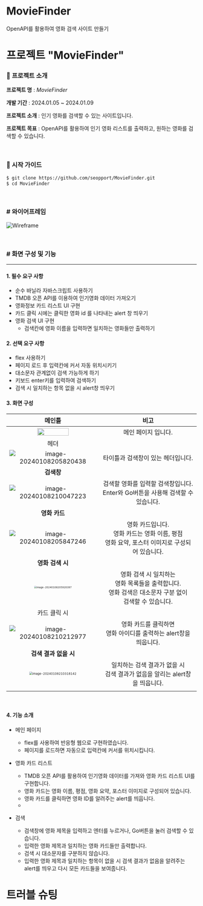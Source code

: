 # MovieFinder
OpenAPI를 활용하여 영화 검색 사이트 만들기

# 프로젝트 "MovieFinder"



### 🔽 **프로젝트 소개**

**프로젝트 명** : *MovieFinder*

**개발 기간** : 2024.01.05 ~ 2024.01.09

**프로젝트 소개** : 인기 영화를 검색할 수 있는 사이트입니다.

**프로젝트 목표** : OpenAPI를 활용하여 인기 영화 리스트를 출력하고, 원하는 영화를 검색할 수 있습니다.


<br>


### **🔽 시작 가이드**


```bash
$ git clone https://github.com/seopport/MovieFinder.git
$ cd MovieFinder
```

<br>

### **# 와이어프레임**
![Wireframe](https://github.com/seopport/MovieFinder/assets/103973797/3574a6a4-a4e0-429f-9864-bcd08bb5b5cf)


<br>

### # 화면 구성 및 기능


------

#### 1. 필수 요구 사항

+ 순수 바닐라 자바스크립트 사용하기
+ TMDB 오픈 API를 이용하여 인기영화 데이터 가져오기
+ 영화정보 카드 리스트 UI 구현
+ 카드 클릭 시에는 클릭한 영화 id 를 나타내는 alert 창 띄우기
+ 영화 검색 UI 구현
  + 검색칸에 영화 이름을 입력하면 일치하는 영화들만 출력하기



#### 2. 선택 요구 사항

+ flex 사용하기
+ 페이지 로드 후 입력칸에 커서 자동 위치시키기
+ 대소문자 관계없이 검색 가능하게 하기
+ 키보드 enter키를 입력하여 검색하기
+ 검색 시 일치하는 항목 없을 시 alert창 띄우기



#### 3. 화면 구성

|                            메인틀                            |                             비고                             |
| :----------------------------------------------------------: | :----------------------------------------------------------: |
| <img src="https://github.com/seopport/MovieFinder/assets/103973797/d5b5ac89-f40e-486b-97b6-90b46188008b" style="width: 60%;" /> |                     메인 페이지 입니다.                      |
|                             헤더                             |                                                              |
| ![image-20240108205820438](https://github.com/seopport/MovieFinder/assets/103973797/0ddfcfb3-fd19-42d4-9011-dcb5b59e0769) |              타이틀과 검색창이 있는 헤더입니다.              |
|                          **검색창**                          |                                                              |
| ![image-20240108210047223](https://github.com/seopport/MovieFinder/assets/103973797/b2eaa8ed-b8e7-4c2f-a82c-41b24c0833c5)| 검색할 영화를 입력할 검색창입니다.<br />Enter와 Go버튼을 사용해 검색할 수 있습니다. |
|                        **영화 카드**                         |                                                              |
| ![image-20240108205847246](https://github.com/seopport/MovieFinder/assets/103973797/a311ddd9-d360-41bd-8467-a2242cd28fe3) | 영화 카드입니다.<br />영화 카드는 영화 이름, 평점<br />영화 요약, 포스터 이미지로 구성되어 있습니다. |
|                       **영화 검색 시**                       |                                                              |
| <img src="C:\Users\seo\AppData\Roaming\Typora\typora-user-images\image-20240108205920397.png" alt="image-20240108205920397" style="zoom:40%;" /> | 영화 검색 시 일치하는 <br />영화 목록들을 출력합니다.<br />영화 검색은 대소문자 구분 없이<br />검색할 수 있습니다. |
|                         카드 클릭 시                         |                                                              |
| ![image-20240108210212977](C:\Users\seo\AppData\Roaming\Typora\typora-user-images\image-20240108210212977.png) | 영화 카드를 클릭하면<br />영화 아이디를 출력하는 alert창을 띄웁니다. |
|                    **검색 결과 없을 시**                     |                                                              |
| <img src="C:\Users\seo\AppData\Roaming\Typora\typora-user-images\image-20240108210318142.png" alt="image-20240108210318142" style="zoom:50%;" /> | 일치하는 검색 결과가 없을 시<br />검색 결과가 없음을 알리는 alert창을 띄웁니다. |
|                                                              |                                                              |

<br>

#### 4. 기능 소개

+ 메인 페이지
  + flex를 사용하여 반응형 웹으로 구현하였습니다.
  + 페이지를 로드하면 자동으로 입력칸에 커서를 위치시킵니다.

+ 영화 카드 리스트
  + TMDB 오픈 API를 활용하여 인기영화 데이터를 가져와 영화 카드 리스트 UI를 구현합니다.
  + 영화 카드는 영화 이름, 평점, 영화 요약, 포스터 이미지로 구성되어 있습니다.
  + 영화 카드를 클릭하면 영화 ID를 알려주는 alert를 띄웁니다.
  + 
+ 검색
  + 검색창에 영화 제목을 입력하고 엔터를 누르거나, Go버튼을 눌러 검색할 수 있습니다.
  + 입력한 영화 제목과 일치하는 영화 카드들만 출력합니다.
  + 검색 시 대소문자를 구분하지 않습니다.
  + 입력한 영화 제목과 일치하는 항목이 없을 시 검색 결과가 없음을 알려주는 alert를 띄우고 다시 모든 카드들을 보여줍니다.




# 트러블 슈팅

